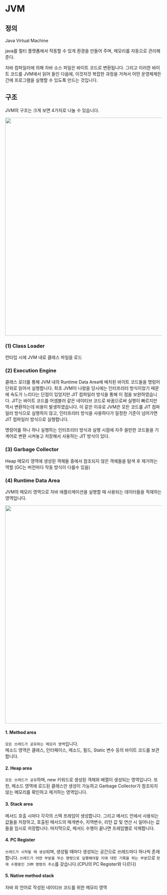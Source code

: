 # JVM

## 정의
Java Virtual Machine  

java를 멀티 플랫폼에서 작동할 수 있게 환경을 만들어 주며, 메모리를 자동으로 관리해준다.

자바 컴파일러에 의해 자바 소스 파일은 바이트 코드로 변환됩니다. 그리고 이러한 바이트 코드를 JVM에서 읽어 들인 다음에, 이것저것 복잡한 과정을 거쳐서 어떤 운영체제든간에 프로그램을 실행할 수 있도록 만드는 것입니다.



## 구조
JVM의 구조는 크게 보면 4가지로 나눌 수 있습니다.

<img src="https://media.vlpt.us/images/litien/post/a65da4a8-5dc4-422b-b91e-cafeafe464d3/image.png" style="width:700px">

### (1) Class Loader
런타임 시에 JVM 내로 클래스 파일을 로드
 
### (2) Execution Engine
클래스 로더를 통해 JVM 내의 Runtime Data Area에 배치된 바이트 코드들을 명렁어 단위로 읽어서 실행합니다. 최초 JVM이 나왔을 당시에는 인터프리터 방식이었기 때문에 속도가 느리다는 단점이 있었지만 JIT 컴파일러 방식을 통해 이 점을 보완하였습니다. JIT는 바이트 코드를 어셈블러 같은 네이티브 코드로 바꿈으로써 실행이 빠르지만 역시 변환하는데 비용이 발생하였습니다. 이 같은 이유로 JVM은 모든 코드를 JIT 컴파일러 방식으로 실행하지 않고, 인터프리터 방식을 사용하다가 일정한 기준이 넘어가면 JIT 컴파일러 방식으로 실행합니다.


명렁어를 하나 하나 실행하는 인터프리터 방식과 실행 시점에 자주 쓸만한 코드들을 기계어로 변환 시켜놓고 저장해서 사용하는 JIT 방식이 있다.


### (3) Garbage Collector
Heap 메모리 영역에 생성된 객체들 중에서 참조되지 않은 객체들을 탐색 후 제거하는 역할
(GC는 버전마다 작동 방식이 다를수 있음)

### (4) Runtime Data Area
JVM의 메모리 영역으로 자바 애플리케이션을 실행할 때 사용되는 데이터들을 적재하는 영역입니다.

<img src="https://img1.daumcdn.net/thumb/R1280x0/?scode=mtistory2&fname=https%3A%2F%2Fblog.kakaocdn.net%2Fdn%2FkOOdl%2FbtqR1E0kWdB%2F7El4pzDEIvx0UGXLVanKjK%2Fimg.png" style="width:700px">


#### 1. Method area  
`모든 쓰레드가 공유하는 메모리 영역`입니다.  
메소드 영역은 클래스, 인터페이스, 메소드, 필드, Static 변수 등의 바이트 코드를 보관합니다.
 
#### 2. Heap area
`모든 쓰레드가 공유`하며, new 키워드로 생성된 객체와 배열이 생성되는 영역입니다. 또한, 메소드 영역에 로드된 클래스만 생성이 가능하고 Garbage Collector가 참조되지 않는 메모리를 확인하고 제거하는 영역입니다.

#### 3. Stack area 
메서드 호출 시마다 각각의 스택 프레임이 생성합니다. 그리고 메서드 안에서 사용되는 값들을 저장하고, 호출된 메서드의 매개변수, 지역변수, 리턴 값 및 연산 시 일어나는 값들을 임시로 저장합니다. 마지막으로, 메서드 수행이 끝나면 프레임별로 삭제합니다.

#### 4. PC Register
`쓰레드가 시작될 때 생성`되며, 생성될 때마다 생성되는 공간으로 쓰레드마다 하나씩 존재합니다. `쓰레드가 어떤 부분을 무슨 명령으로 실행해야할 지에 대한 기록을 하는 부분`으로 `현재 수행중인 JVM 명령의 주소`를 갖습니다.(CPU의 PC Register와 다르다)

#### 5. Native method stack
자바 외 언어로 작성된 네이티브 코드를 위한 메모리 영역